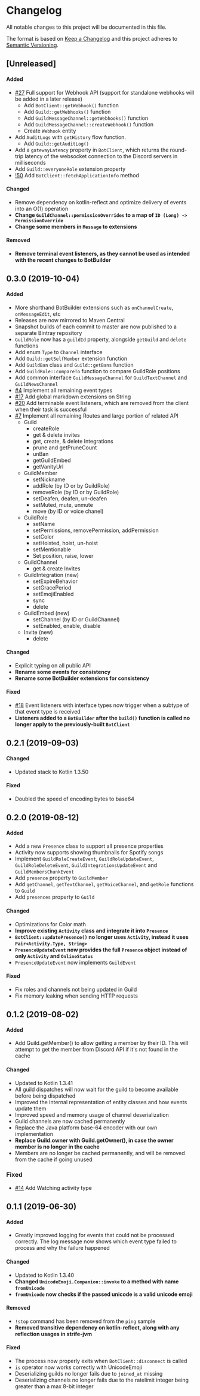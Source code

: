 # Changelog
All notable changes to this project will be documented in this file.

The format is based on [Keep a Changelog](http://keepachangelog.com/en/1.0.0/) and this project adheres to [Semantic Versioning](http://semver.org/spec/v2.0.0.html).

## [Unreleased]

#### Added 
- [#27](https://gitlab.com/serebit/strife/issues/27) Full support for Webhook API (support for standalone webhooks will be added in a later release)
    - Add `BotClient::getWebhook()` function
    - Add `Guild::getWebhooks()` function
    - Add `GuildMessageChannel::getWebhooks()` function
    - Add `GuildMessageChannel::createWebhook()` function
    - Create `Webhook` entity
- Add `AuditLogs` with `getHistory` flow function.
    - Add `Guild::getAuditLog()`
- Add a `gatewayLatency` property in `BotClient`, which returns the round-trip latency of the websocket connection to the Discord servers in milliseconds
- Add `Guild::everyoneRole` extension property
- [!50](https://gitlab.com/serebit/strife/merge_requests/50) Add `BotClient::fetchApplicationInfo` method

#### Changed 
- Remove dependency on kotlin-reflect and optimize delivery of events into an O(1) operation
- **Change `GuildChannel::permissionOverrides` to a map of `ID (Long) -> PermissionOverride`**
- **Change some members in `Message` to extensions**

#### Removed 
- **Remove terminal event listeners, as they cannot be used as intended with the recent changes to BotBuilder**

## 0.3.0 (2019-10-04)

#### Added 
- More shorthand BotBuilder extensions such as `onChannelCreate`, `onMessageEdit`, etc
- Releases are now mirrored to Maven Central
- Snapshot builds of each commit to master are now published to a separate Bintray repository
- `GuildRole` now has a `guildId` property, alongside `getGuild` and `delete` functions
- Add enum `Type` to `Channel` interface
- Add `Guild::getSelfMember` extension function
- Add `GuildBan` class and `Guild::getBans` function
- Add `GuildRole::compareTo` function to compare GuildRole positions
- Add common interface `GuildMessageChannel` for `GuildTextChannel` and `GuildNewsChannel`
- [#4](https://gitlab.com/serebit/strife/issues/4) Implement all remaining event types
- [#17](https://gitlab.com/serebit/strife/issues/17) Add global markdown extensions on String
- [#20](https://gitlab.com/serebit/strife/issues/20) Add terminable event listeners, which are removed from the client when their task is successful
- [#7](https://gitlab.com/serebit/strife/issues/7) Implement all remaining Routes and large portion of related API
    - Guild
        - createRole
        - get & delete invites
        - get, create, & delete Integrations
        - prune and getPruneCount
        - unBan
        - getGuildEmbed
        - getVanityUrl
    - GuildMember
        - setNickname
        - addRole (by ID or by GuildRole)
        - removeRole (by ID or by GuildRole) 
        - setDeafen, deafen, un-deafen
        - setMuted, mute, unmute
        - move (by ID or voice chanel)
    - GuildRole
        - setName
        - setPermissions, removePermission, addPermission
        - setColor
        - setHoisted, hoist, un-hoist
        - setMentionable
        - Set position, raise, lower
    - GuildChannel
        - get & create Invites
    - GuildIntegration (new)
        - setExpireBehavior
        - setGracePeriod
        - setEmojiEnabled
        - sync
        - delete
    - GuildEmbed (new)
        - setChannel (by ID or GuildChannel)
        - setEnabled, enable, disable
    - Invite (new)
        - delete

#### Changed 
- Explicit typing on all public API
- **Rename some events for consistency**
- **Rename some BotBuilder extensions for consistency**

#### Fixed
- [#18](https://gitlab.com/serebit/strife/issues/18) Event listeners with interface types now trigger when a subtype of that event type is received
- **Listeners added to a `BotBuilder` after the `build()` function is called no longer apply to the previously-built `BotClient`**

## 0.2.1 (2019-09-03)

#### Changed 
- Updated stack to Kotlin 1.3.50

#### Fixed 
- Doubled the speed of encoding bytes to base64

## 0.2.0 (2019-08-12)

#### Added 
- Add a new `Presence` class to support all presence properties
- Activity now supports showing thumbnails for Spotify songs
- Implement `GuildRoleCreateEvent`, `GuildRoleUpdateEvent`, `GuildRoleDeleteEvent`, `GuildIntegrationsUpdateEvent` and `GuildMembersChunkEvent`
- Add `presence` property to `GuildMember`
- Add `getChannel`, `getTextChannel`, `getVoiceChannel`, and `getRole` functions to `Guild`
- Add `presences` property to `Guild`

#### Changed 
- Optimizations for Color math
- **Improve existing `Activity` class and integrate it into `Presence`**
- **`BotClient::updatePresence()` no longer uses `Activity`, instead it uses `Pair<Activity.Type, String>`**
- **`PresenceUpdateEvent` now provides the full `Presence` object instead of only `Activity` and `OnlineStatus`**
- `PresenceUpdateEvent` now implements `GuildEvent`

#### Fixed 
- Fix roles and channels not being updated in Guild
- Fix memory leaking when sending HTTP requests

## 0.1.2 (2019-08-02)

#### Added 
- Add Guild.getMember() to allow getting a member by their ID. This will attempt to get the member from Discord API if it's not found in the cache

#### Changed 
- Updated to Kotlin 1.3.41
- All guild dispatches will now wait for the guild to become available before being dispatched
- Improved the internal representation of entity classes and how events update them
- Improved speed and memory usage of channel deserialization
- Guild channels are now cached permanently
- Replace the Java platform base-64 encoder with our own implementation
- **Replace Guild.owner with Guild.getOwner(), in case the owner member is no longer in the cache**
- Members are no longer be cached permanently, and will be removed from the cache if going unused

### Fixed 
- [#14](https://gitlab.com/serebit/strife/issues/14) Add Watching activity type

## 0.1.1 (2019-06-30)

#### Added 
- Greatly improved logging for events that could not be processed correctly. The log message now shows which event type failed to process and why the failure happened

#### Changed 
- Updated to Kotlin 1.3.40
- **Changed `UnicodeEmoji.Companion::invoke` to a method with name `fromUnicode`**
- **`fromUnicode` now checks if the passed unicode is a valid unicode emoji**

#### Removed 
- `!stop` command has been removed from the `ping` sample
- **Removed transitive dependency on kotlin-reflect, along with any reflection usages in strife-jvm**

#### Fixed 
- The process now properly exits when `BotClient::disconnect` is called
- `is` operator now works correctly with UnicodeEmoji
- Deserializing guilds no longer fails due to `joined_at` missing
- Deserializing channels no longer fails due to the ratelimit integer being greater than a max 8-bit integer
